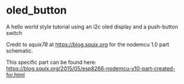 # oled_button
A hello world style tutorial using an i2c oled display and a push-button switch

Credit to *squix78* at https://blog.squix.org for the nodemcu 1.0 part schematic.

This specific part can be found here: https://blog.squix.org/2015/05/esp8266-nodemcu-v10-part-created-for.html